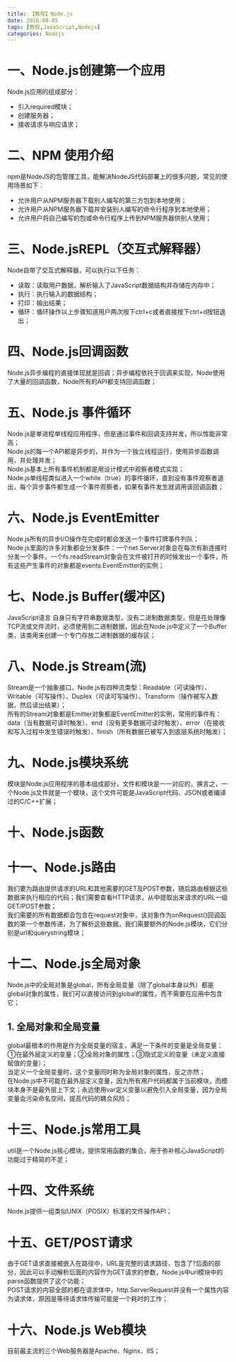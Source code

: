 ```yaml
---
title: 【教程】Node.js
date: 2016-08-05
tags: [教程,JavaScript,Nodejs]
categories: Nodejs
---
```

# 一、Node.js创建第一个应用 #
Node.js应用的组成部分：
- 引入required模块；
- 创建服务器；
- 接收请求与响应请求；

# 二、NPM 使用介绍 #
npm是NodeJS的包管理工具，能解决NodeJS代码部署上的很多问题，常见的使用场景如下：
- 允许用户从NPM服务器下载别人编写的第三方包到本地使用；
- 允许用户从NPM服务器下载并安装别人编写的命令行程序到本地使用；
- 允许用户将自己编写的包或命令行程序上传到NPM服务器供别人使用；
<!-- more -->
# 三、Node.jsREPL（交互式解释器） #
Node自带了交互式解释器，可以执行以下任务：
- 读取：读取用户数据，解析输入了JavaScript数据结构并存储在内存中；
- 执行：执行输入的数据结构；
- 打印：输出结果；
- 循环：循环操作以上步骤知道用户两次按下ctrl+c或者直接按下ctrl+d按钮退出；

# 四、Node.js回调函数 #
Node.js异步编程的直接体现就是回调；异步编程依托于回调来实现，Node使用了大量的回调函数，Node所有的API都支持回调函数；

# 五、Node.js 事件循环 #
Node.js是单进程单线程应用程序，但是通过事件和回调支持并发，所以性能非常高；   
Node.js的每一个API都是异步的，并作为一个独立线程运行，使用异步函数调用，并处理并发；    
Node.js基本上所有事件机制都是用设计模式中观察者模式实现；    
Node.js单线程类似进入一个while（true）的事件循环，直到没有事件观察者退出，每个异步事件都生成一个事件观察者，如果有事件发生就调用该回调函数；

# 六、Node.js EventEmitter #
Node.js所有的异步I/O操作在完成时都会发送一个事件打牌事件列队；    
Node.js里面的许多对象都会分发事件：一个net.Server对象会在每次有新连接时分发一个事件，一个fs.readStream对象会在文件被打开的时候发出一个事件，所有这些产生事件的对象都是events.EventEmitter的实例；

# 七、Node.js Buffer(缓冲区) #
JavaScript语言 自身只有字符串数据类型，没有二进制数据类型，但是在处理像TCP流或文件流时，必须使用到二进制数据，因此在Node.js中定义了一个Buffer类，该类用来创建一个专门存放二进制数据的缓存区；

# 八、Node.js Stream(流) #
Stream是一个抽象接口，Node.js有四种流类型：Readable（可读操作）、Writable（可写操作）、Duplex（可读可写操作）、Transform（操作被写入数据，然后读出结果）；    
所有的Stream对象都是Emitter对象都是EventEmitter的实例，常用的事件有：data（当有数据可读时触发）、end（没有更多数据可读时触发）、error（在接收和写入过程中发生错误时触发）、finish（所有数据已被写入到底层系统时触发）；

# 九、Node.js模块系统 # 
模块是Node.js应用程序的基本组成部分，文件和模块是一一对应的，换言之，一个Node.js文件就是一个模块，这个文件可能是JavaScript代码、JSON或者编译过的C/C++扩展；

# 十、Node.js函数 #

# 十一、Node.js路由 #
我们要为路由提供请求的URL和其他需要的GET及POST参数，随后路由根据这些数据来执行相应的代码；我们需要查看HTTP请求，从中提取出来请求的URL一级GET/POST参数；    
我们需要的所有数据都会包含在request对象中，该对象作为onRequest()回调函数的第一个参数传递，为了解析这些数据，我们需要额外的Node.js模块，它们分别是url和querystring模块；

# 十二、Node.js全局对象 #
Node.js中的全局对象是global，所有全局变量（除了global本身以外）都是global对象的属性，我们可以直接访问到global的属性，而不需要在应用中包含它；
## 1. 全局对象和全局变量 ##
global最根本的作用是作为全局变量的宿主，满足一下条件的变量是全局变量：①在最外层定义的变量；②全局对象的属性；③隐式定义的变量（未定义直接赋值的变量）；    
当定义一个全局变量时，这个变量同时称为全局对象的属性，反之亦然；     
在Node.js中不可能在最外层定义变量，因为所有用户代码都属于当前模块，而模块本身不是最外层上下文；永远使用var定义变量以避免引入全局变量，因为全局变量会污染命名空间，提高代码的耦合风险；

# 十三、Node.js常用工具 #
util是一个Node.js核心模块，提供常用函数的集合，用于弥补核心JavaScript的功能过于精简的不足；

# 十四、文件系统 #
Node.js提供一组类似UNIX（POSIX）标准的文件操作API；

# 十五、GET/POST请求 #
由于GET请求直接被嵌入在路径中，URL是完整的请求路径，包含了?后面的部分，因此可以手动解析后面的内容作为GET请求的参数，Node.js中url模块中的parse函数提供了这个功能；    
POST请求的内容全部的都在请求体中，http.ServerRequest并没有一个属性内容为请求体，原因是等待请求体传输可能是一个耗时的工作；

# 十六、Node.js Web模块 #
目前最主流的三个Web服务器是Apache、Nginx、IIS；





